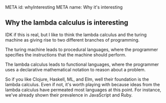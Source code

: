 META id: whyInteresting
META name: Why it's interesting

Why the lambda calculus is interesting
--------------------------------------

IDK if this is real, but I like to think the lambda calculus and the turing
machine as giving rise to two different branches of programming.

The turing machine leads to procedural languages, where the programmer
specifies the instructions that the machine should perform.

The lambda calculus leads to functional languages, where the programmer uses a
declarative mathematical notation to reason about a problem.

So if you like Clojure, Haskell, ML, and Elm, well their foundation is the
lambda calculus. Even if not, it's worth playing with because ideas from the
lambda calculus have permeated most languages at this point. For instance,
we've already shown their prevalence in JavaScript and Ruby.
